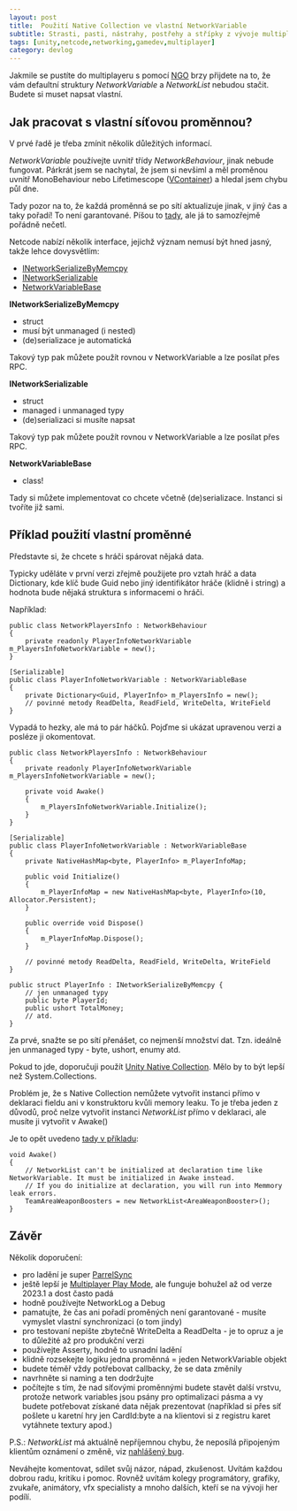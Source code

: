 ```yaml
---
layout: post
title:  Použití Native Collection ve vlastní NetworkVariable
subtitle: Strasti, pasti, nástrahy, postřehy a střípky z vývoje multiplayer deskovky
tags: [unity,netcode,networking,gamedev,multiplayer]
category: devlog
---
```


Jakmile se pustíte do multiplayeru s pomocí [NGO](https://docs-multiplayer.unity3d.com/netcode/current/about/) brzy přijdete na to,
že vám defaultní struktury _NetworkVariable_ a _NetworkList_ nebudou stačit. Budete si muset napsat vlastní.

## Jak pracovat s vlastní síťovou proměnnou?

V prvé řadě je třeba zmínit několik důležitých informací.

_NetworkVariable_ používejte uvnitř třídy _NetworkBehaviour_, jinak nebude fungovat.
Párkrát jsem se nachytal, že jsem si nevšiml a měl proměnou uvnitř MonoBehaviour
nebo Lifetimescope ([VContainer](https://vcontainer.hadashikick.jp/)) a hledal jsem chybu půl dne.

Tady pozor na to, že každá proměnná se po sítí aktualizuje jinak, v jiný čas a taky pořadí! To není garantované. Píšou to
[tady](https://docs-multiplayer.unity3d.com/netcode/current/learn/rpcvnetvar/), ale já to samozřejmě pořádně nečetl.

Netcode nabízí několik interface, jejichž význam nemusí být hned jasný, takže lehce dovysvětlím:

- [INetworkSerializeByMemcpy](https://docs-multiplayer.unity3d.com/netcode/current/advanced-topics/serialization/inetworkserializebymemcpy/)
- [INetworkSerializable](https://docs-multiplayer.unity3d.com/netcode/current/advanced-topics/serialization/inetworkserializable/)
- [NetworkVariableBase](https://docs-multiplayer.unity3d.com/netcode/current/basics/networkvariable/#custom-networkvariable-implementations)

**INetworkSerializeByMemcpy**

- struct
- musí být unmanaged (i nested)
- (de)serializace je automatická

Takový typ pak můžete použít rovnou v NetworkVariable<MujTyp> a lze posílat přes RPC.

**INetworkSerializable**

- struct
- managed i unmanaged typy
- (de)serializaci si musíte napsat

Takový typ pak můžete použít rovnou v NetworkVariable<MujTyp> a lze posílat přes RPC.

**NetworkVariableBase**

- class!

Tady si můžete implementovat co chcete včetně (de)serializace. Instanci si tvoříte již sami.

## Příklad použití vlastní proměnné

Představte si, že chcete s hráči spárovat nějaká data.

Typicky uděláte v první verzi zřejmě použijete pro vztah hráč a data Dictionary,
kde klíč bude Guid nebo jiný identifikátor hráče (klidně i string) a hodnota bude nějaká struktura s informacemi o hráči.

Například:

```
public class NetworkPlayersInfo : NetworkBehaviour
{
    private readonly PlayerInfoNetworkVariable m_PlayersInfoNetworkVariable = new();
}

[Serializable]
public class PlayerInfoNetworkVariable : NetworkVariableBase
{
    private Dictionary<Guid, PlayerInfo> m_PlayersInfo = new();
    // povinné metody ReadDelta, ReadField, WriteDelta, WriteField
}
```

Vypadá to hezky, ale má to pár háčků. Pojďme si ukázat upravenou verzi a posléze ji okomentovat.

```
public class NetworkPlayersInfo : NetworkBehaviour
{
    private readonly PlayerInfoNetworkVariable m_PlayersInfoNetworkVariable = new();
    
    private void Awake()
    {
        m_PlayersInfoNetworkVariable.Initialize();
    }
}

[Serializable]
public class PlayerInfoNetworkVariable : NetworkVariableBase
{
    private NativeHashMap<byte, PlayerInfo> m_PlayerInfoMap;
    
    public void Initialize()
    {
        m_PlayerInfoMap = new NativeHashMap<byte, PlayerInfo>(10, Allocator.Persistent);
    }
    
    public override void Dispose()
    {
        m_PlayerInfoMap.Dispose();
    }

    // povinné metody ReadDelta, ReadField, WriteDelta, WriteField
}

public struct PlayerInfo : INetworkSerializeByMemcpy {
    // jen unmanaged typy
    public byte PlayerId;
    public ushort TotalMoney;
    // atd.
}
```

Za prvé, snažte se po sítí přenášet, co nejmenší množství dat. Tzn. ideálně jen unmanaged typy - byte, ushort, enumy atd.

Pokud to jde, doporučuji použít [Unity Native Collection](https://docs.unity3d.com/Manual/JobSystemNativeContainer.html). Mělo
by to být lepší než System.Collections.

Problém je, že s Native Collection nemůžete vytvořit instanci přímo v deklaraci fieldu ani v konstruktoru
kvůli memory leaku. To je třeba jeden z důvodů, proč nelze vytvořit instanci _NetworkList_ přímo v deklaraci,
ale musíte ji vytvořit v Awake()

Je to opět uvedeno [tady v příkladu](https://docs-multiplayer.unity3d.com/netcode/current/basics/networkvariable/):

```
void Awake()
{
    // NetworkList can't be initialized at declaration time like NetworkVariable. It must be initialized in Awake instead.
    // If you do initialize at declaration, you will run into Memmory leak errors.
    TeamAreaWeaponBoosters = new NetworkList<AreaWeaponBooster>();
}
```

## Závěr

Několik doporučení:
- pro ladění je super [ParrelSync](https://github.com/VeriorPies/ParrelSync)
- ještě lepší je [Multiplayer Play Mode](https://docs-multiplayer.unity3d.com/tools/1.1.0/mppm/), ale funguje bohužel až od verze 2023.1 a dost často padá
- hodně používejte NetworkLog a Debug
- pamatujte, že čas ani pořadí proměných není garantované - musíte vymyslet vlastní synchronizaci (o tom jindy)
- pro testovaní nepište zbytečně WriteDelta a ReadDelta - je to opruz a je to důležité až pro produkční verzi
- používejte Asserty, hodně to usnadní ladění
- klidně rozsekejte logiku jedna proměnná = jeden NetworkVariable objekt
- budete téměř vždy potřebovat callbacky, že se data změnily
- navrhněte si naming a ten dodržujte
- počítejte s tím, že nad síťovými proměnnými budete stavět další vrstvu, protože network variables jsou psány pro optimalizaci pásma a vy budete potřebovat
získané data nějak prezentovat (například si přes síť pošlete u karetní hry jen CardId:byte a na klientovi si z registru karet vytáhnete textury apod.)

P.S.: _NetworkList_ má aktuálně nepříjemnou chybu, že neposílá připojeným klientům oznámení o změně,
viz [nahlášený bug](https://github.com/Unity-Technologies/com.unity.netcode.gameobjects/issues/2689).

Neváhejte komentovat, sdílet svůj názor, nápad, zkušenost. Uvítám každou dobrou radu, kritiku i pomoc.
Rovněž uvítám kolegy programátory, grafiky, zvukaře, animátory, vfx specialisty a mnoho dalších, kteří se na vývoji her podílí.
